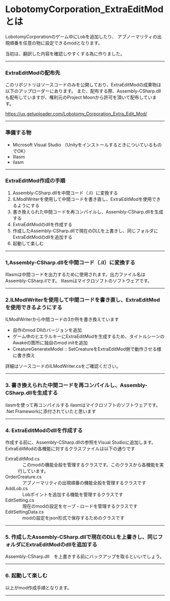 # LobotomyCorporation_ExtraEditModとは
LobotomyCorporationのゲーム中にLobを追加したり、
アブノーマリティの出現順番を任意の物に設定できるmodとなります。

当初は、翻訳した内容を確認しやすくする為に作りました。

***

### ExtraEditModの配布先
このリポジトリはソースコードのみを公開しており、ExtraEditModの成果物は以下のアップローダーにあります。
また、配布する際、Assembly-CSharp.dllも配布していますが、権利元のProject Moonから許可を頂いて配布しています。

https://ux.getuploader.com/Lobotomy_Corporation_Extra_Edit_Mod/

***
### 準備する物
* Microsoft Visual Studio （UnityをインストールするときについているものでOK）
* Illasm  
* ilasm  

***

### ExtraEditMod作成の手順
1. Assembly-CSharp.dllを中間コード（.il）に変換する
2. ILModIWriterを使用して中間コードを書き直し、ExtraEditModを使用できるようにする
3. 書き換えられた中間コードを再コンパイルし、Assembly-CSharp.dllを生成する
4. ExtraEditModのdllを作成する
5. 作成したAssembly-CSharp.dllで現在のDLLを上書きし、同じフォルダにExtraEditModのdllを追加する
6. 起動して楽しむ

***

### 1,Assembly-CSharp.dllを中間コード（.il）に変換する
Illasmは中間コードを出力するために使用されます。出力ファイル名はAssembly-CSharp.ilです。
Illasmはマイクロソフトのソフトウェアです。

***

### 2.ILModIWriterを使用して中間コードを書き直し、ExtraEditModを使用できるようにする
ILModIWriterから中間コードの3か所を書き換えています
* 自作のmod Dllのバージョンを追加
* ゲーム中のヒエラルキーにExtraEditModを生成するため、タイトルシーンのAwakeの箇所に独自のmod initを追加
* CreatureGenerateModel :: SetCreatureをExtraEditMod側で動作させる様に書き換え

詳細はソースコードのILModWriter.csをご確認ください。
***

### 3. 書き換えられた中間コードを再コンパイルし、Assembly-CSharp.dllを生成する
ilasmを使って再コンパイルする
ilasmはマイクロソフトのソフトウェアです。
.Net Frameworkに添付されていたと思います

***
### 4. ExtraEditModのdllを作成する
作成する前に、Assembly-CSharp.dllの参照をVisual Studioに追加します。
ExtraEditModの各機能に対するクラスファイルは以下の通りです

<dl>
    <dt>ExtraEditMod.cs</dt>
      <dd>　このmodの機能全般を管理するクラスです。このクラスから各機能を実行しています。</dd>
    <dt>OrderCreature.cs</dt>
    <dd>　アブノーマリティの出現順番の機能全般を管理するクラスです</dd>
    <dt>AddLob.cs</dt>
    <dd>　Lobポイントを追加する機能を管理するクラスです</dd>
    <dt>EditSetting.cs</dt>
    <dd>　現在のmodの設定をセーブ・ロードを管理するクラスです</dd>
    <dt>EditSettingData.cs</dt>
    <dd>　modの設定をjson形式で保存するためのクラスです</dd>
</dl>

***
### 5. 作成したAssembly-CSharp.dllで現在のDLLを上書きし、同じフォルダにExtraEditModのdllを追加する
Assembly-CSharp.dll　を上書きする前にバックアップを取るといいでしょう。　

***

### 6. 起動して楽しむ
以上がmod作成手順となります。

***
